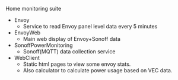 Home monitoring suite

* Envoy
  * Service to read Envoy panel level data every 5 minutes
* EnvoyWeb
  * Main web display of Envoy+Sonoff data
* SonoffPowerMonitoring
  * Sonoff(MQTT) data collection service
* WebClient
  * Static html pages to view some envoy stats.
  * Also calculator to calculate power usage based on VEC data.